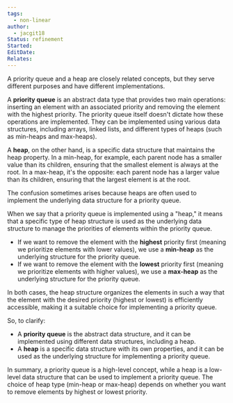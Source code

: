 ```yaml
---
tags:
  - non-linear
author:
  - jacgit18
Status: refinement
Started: 
EditDate: 
Relates:
---
```

A priority queue and a heap are closely related concepts, but they serve different purposes and have different implementations.

A **priority queue** is an abstract data type that provides two main operations: inserting an element with an associated priority and removing the element with the highest priority. The priority queue itself doesn't dictate how these operations are implemented. They can be implemented using various data structures, including arrays, linked lists, and different types of heaps (such as min-heaps and max-heaps).

A **heap**, on the other hand, is a specific data structure that maintains the heap property. In a min-heap, for example, each parent node has a smaller value than its children, ensuring that the smallest element is always at the root. In a max-heap, it's the opposite: each parent node has a larger value than its children, ensuring that the largest element is at the root.

The confusion sometimes arises because heaps are often used to implement the underlying data structure for a priority queue. 

When we say that a priority queue is implemented using a "heap," it means that a specific type of heap structure is used as the underlying data structure to manage the priorities of elements within the priority queue.

- If we want to remove the element with the **highest** priority first (meaning we prioritize elements with lower values), we use a **min-heap** as the underlying structure for the priority queue.
- If we want to remove the element with the **lowest** priority first (meaning we prioritize elements with higher values), we use a **max-heap** as the underlying structure for the priority queue.

In both cases, the heap structure organizes the elements in such a way that the element with the desired priority (highest or lowest) is efficiently accessible, making it a suitable choice for implementing a priority queue.


So, to clarify:

- A **priority queue** is the abstract data structure, and it can be implemented using different data structures, including a heap.
- A **heap** is a specific data structure with its own properties, and it can be used as the underlying structure for implementing a priority queue.

In summary, a priority queue is a high-level concept, while a heap is a low-level data structure that can be used to implement a priority queue. The choice of heap type (min-heap or max-heap) depends on whether you want to remove elements by highest or lowest priority.